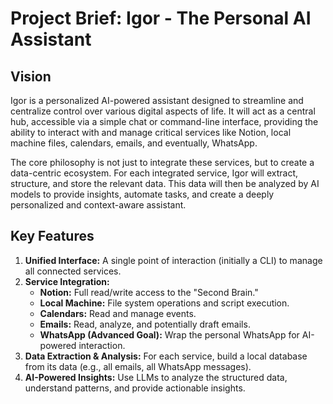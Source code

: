# Project Brief: Igor - The Personal AI Assistant

## Vision

Igor is a personalized AI-powered assistant designed to streamline and centralize control over various digital aspects of life. It will act as a central hub, accessible via a simple chat or command-line interface, providing the ability to interact with and manage critical services like Notion, local machine files, calendars, emails, and eventually, WhatsApp.

The core philosophy is not just to integrate these services, but to create a data-centric ecosystem. For each integrated service, Igor will extract, structure, and store the relevant data. This data will then be analyzed by AI models to provide insights, automate tasks, and create a deeply personalized and context-aware assistant.

## Key Features

1.  **Unified Interface:** A single point of interaction (initially a CLI) to manage all connected services.
2.  **Service Integration:**
    *   **Notion:** Full read/write access to the "Second Brain."
    *   **Local Machine:** File system operations and script execution.
    *   **Calendars:** Read and manage events.
    *   **Emails:** Read, analyze, and potentially draft emails.
    *   **WhatsApp (Advanced Goal):** Wrap the personal WhatsApp for AI-powered interaction.
3.  **Data Extraction & Analysis:** For each service, build a local database from its data (e.g., all emails, all WhatsApp messages).
4.  **AI-Powered Insights:** Use LLMs to analyze the structured data, understand patterns, and provide actionable insights. 